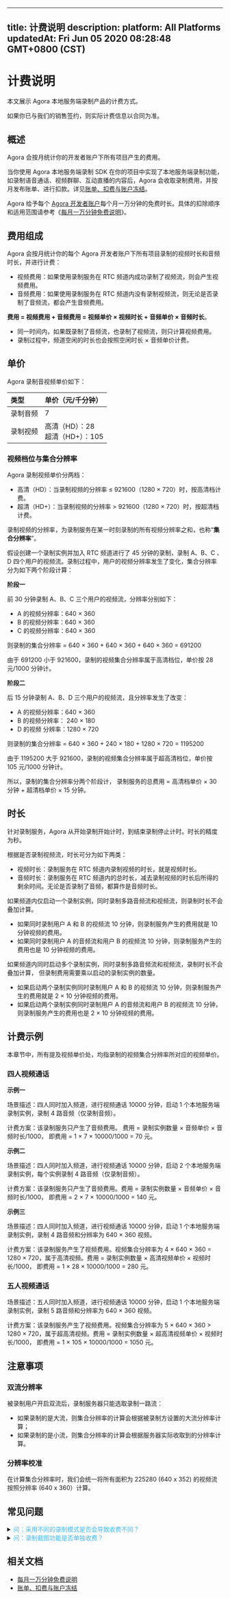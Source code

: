
---
title: 计费说明
description: 
platform: All Platforms
updatedAt: Fri Jun 05 2020 08:28:48 GMT+0800 (CST)
---
# 计费说明
本文展示 Agora 本地服务端录制产品的计费方式。

<div class="alert note">如果你已与我们的销售签约，则实际计费信息以合同为准。</div>

## 概述



Agora 会按月统计你的开发者账户下所有项目产生的费用。

当你使用 Agora 本地服务端录制 SDK 在你的项目中实现了本地服务端录制功能，如录制语音通话、视频群聊、互动直播的内容后，Agora 会收取录制费用，并按月发布账单、进行扣款。详见[账单、扣费与账户冻结](https://docs.agora.io/cn/faq/billing_account)。

<div class="alert note">Agora 给予每个 <a href="https://console.agora.io/">Agora 开发者账户</a>每个月一万分钟的免费时长。具体的扣除顺序和适用范围请参考《<a href="https://docs.agora.io/cn/faq/billing_free">每月一万分钟免费说明</a>》。</div> 





## 费用组成

Agora 会按月统计你的每个 Agora 开发者账户下所有项目录制的视频时长和音频时长，并进行计费：

- 视频费用：如果使用录制服务在 RTC 频道内成功录制了视频流，则会产生视频费用。
- 音频费用：如果使用录制服务在 RTC 频道内没有录制视频流，则无论是否录制了音频流，都会产生音频费用。

**费用 = 视频费用 + 音频费用 = 视频单价 × 视频时长 + 音频单价 × 音频时长**。

- 同一时间内，如果既录制了音频流，也录制了视频流，则只计算视频费用。
- 录制过程中，频道空闲的时长也会按照空闲时长 × 音频单价计费。


## 单价








Agora 录制音视频单价如下：

| 类型<a name="billing"></a>    | 单价（元/千分钟）                    |
| :------- | :----------------------------------- |
| 录制音频 | 7                                    |
| 录制视频 | 高清（HD）：28 <br/>超清（HD+）：105 |







### 视频档位与集合分辨率

Agora 录制视频单价分两档：

- 高清（HD）：当录制视频的分辨率 ≤ 921600（1280 × 720）时，按高清档计费。
- 超清（HD+）：当录制视频的分辨率 > 921600（1280 × 720）时，按超清档计费。

录制视频的分辨率，为录制服务在某一时刻录制的所有视频分辨率之和，也称“**集合分辨率**”。

假设创建一个录制实例并加入 RTC 频道进行了 45 分钟的录制，录制 A、B、C 、D 四个用户的视频流。录制过程中，用户的视频分辨率发生了变化，集合分辨率分为如下两个阶段计算：

**阶段一**

前 30 分钟录制 A、B、C 三个用户的视频流，分辨率分别如下：

- A 的视频分辨率：640 × 360
- B 的视频分辨率：640 × 360
- C 的视频分辨率：640 × 360

则录制的集合分辨率 = 640 × 360 + 640 × 360 + 640 × 360 = 691200

由于 691200 小于 921600，录制的视频集合分辨率属于高清档位，单价按 28 元/1000 分钟计。

**阶段二**

后 15 分钟录制 A、B、D 三个用户的视频流，且分辨率发生了改变：

- A 的视频分辨率：640 × 360
- B 的视频分辨率： 240 × 180
- D 的视频 分辨率：1280 × 720

则录制的集合分辨率 = 640 × 360 + 240 × 180 + 1280 × 720 = 1195200

由于 1195200 大于 921600，录制的视频集合分辨率属于超高清档位，单价按 105 元/1000 分钟计。

所以，录制的集合分辨率分两个阶段计， 录制服务的总费用 = 高清档单价 × 30 分钟 + 超清档单价 × 15 分钟。



## 时长

针对录制服务，Agora 从开始录制开始计时，到结束录制停止计时。时长的精度为秒。

根据是否录制视频流，时长可分为如下两类：

- 视频时长：录制服务在 RTC 频道内录制视频的时长，就是视频时长。
- 音频时长：录制服务在 RTC 频道内的总时长，减去录制视频的时长后所得的剩余时间。无论是否录制了音频，都算作是音频时长。

如果频道内仅启动一个录制实例，同时录制多路音频流和视频流，则录制时长不会叠加计算。

- 如果同时录制用户 A 和 B 的视频流 10 分钟，则录制服务产生的费用就是 10 分钟视频的费用。
- 如果同时录制用户 A 的音频流和用户 B 的视频流 10 分钟，则录制服务产生的费用也是 10 分钟视频的费用。

如果频道内同时启动多个录制实例，同时录制多路音频流和视频流，录制时长不会叠加计算， 但录制费用需要乘以启动的录制实例的数量。

- 如果启动两个录制实例同时录制用户 A 和 B 的视频流 10 分钟，则录制服务产生的费用就是 2 × 10 分钟视频的费用。
- 如果启动两个录制实例同时录制用户 A 的音频流和用户 B 的视频流 10 分钟，则录制服务产生的费用也是 2 × 10 分钟视频的费用。

## 计费示例

本章节中，所有提及视频单价处，均指录制的视频集合分辨率所对应的视频单价。

### 四人视频通话

**示例一**

场景描述：四人同时加入频道，进行视频通话 10000 分钟，启动 1 个本地服务端录制实例，录制 4 路音频（仅录制音频）。

计费方案：该录制服务只产生了音频费用。 费用 = 录制实例数量 × 音频单价 × 音频时长/1000， 即费用 = 1 × 7 × 10000/1000 = 70 元。

**示例二**

场景描述：四人同时加入频道，进行视频通话 10000 分钟，启动 2 个本地服务端录制实例，每个实例录制 4 路音频（仅录制音频）。

计费方案：该录制服务只产生了音频费用。费用 = 录制实例数量 × 音频单价 × 音频时长/1000， 即费用 = 2 × 7 × 10000/1000 = 140 元。

**示例三**

场景描述：四人同时加入频道，进行视频通话 10000 分钟，启动 1 个本地服务端录制实例，录制 4 路音频和分辨率为 640 × 360 视频。

计费方案：该录制服务产生了视频费用。视频集合分辨率为 4 × 640 × 360 = 1280 × 720，属于高清视频。费用 = 录制实例数量 × 高清视频单价 × 视频时长/1000， 即费用 = 1 × 28 × 10000/1000 = 280 元。

### 五人视频通话

场景描述：五人同时加入频道，进行视频通话 10000 分钟，启动 1 个本地服务端录制实例，录制 5 路音频和分辨率为 640 × 360 视频。

计费方案：该录制服务产生了视频费用。视频集合分辨率为 5 × 640 × 360 > 1280 × 720，属于超高清视频。费用 = 录制实例数量 × 超高清视频单价 × 视频时长/1000， 即费用 = 1 × 105 × 10000/1000 = 1050 元。


## 注意事项





### 双流分辨率 

被录制用户开启双流后，录制服务器只能选取录制一路流：

- 如果录制的是大流，则集合分辨率的计算会根据被录制方设置的大流分辨率计算；
- 如果录制的是小流，则集合分辨率的计算会根据服务器实际收取到的分辨率计算。

### 分辨率校准

在计算集合分辨率时，我们会统一将所有面积为 225280 (640 x 352) 的视频流按照分辨率 (640 x 360）计算。





## 常见问题







<details>
	<summary><font color="#3ab7f8">问：采用不同的录制模式是否会导致收费不同？</font></summary>

录制的计费与录制模式无关。无论你采用单流录制模式还是合流录制模式，录制的计费仅与录制流数、录制时间以及录制集合分辨率相关。

</details>




<details>
	<summary><font color="#3ab7f8">问：录制截图功能是否单独收费？</font></summary>

录制截图功能不会单独收费。录制截图是录制功能的一种表现形式。录制服务必须加入录制频道并拉取相应的视频流才能实现截图输出，所以我们会按照录制指定用户的全时段视频来计费。

</details>


## 相关文档


- [每月一万分钟免费说明](https://docs.agora.io/cn/faq/billing_free)
- [账单、扣费与账户冻结](https://docs.agora.io/cn/faq/billing_account)
